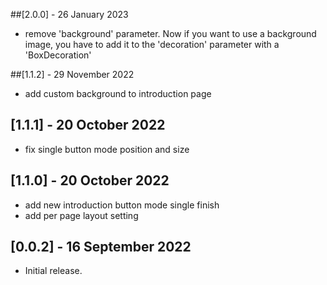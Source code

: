 ##[2.0.0] - 26 January 2023

*  remove 'background' parameter. Now if you want to use a background image, you have to add it to the 'decoration' parameter with a 'BoxDecoration'

##[1.1.2] - 29 November 2022

*  add custom background to introduction page
## [1.1.1] - 20 October 2022

* fix single button mode position and size

## [1.1.0] - 20 October 2022

* add new introduction button mode single finish
* add per page layout setting

## [0.0.2] - 16 September 2022

* Initial release.
